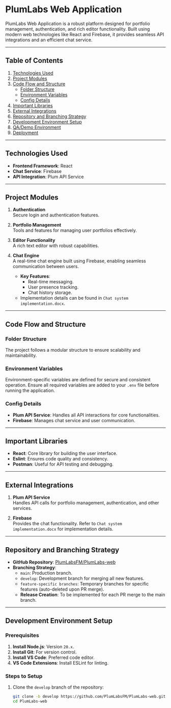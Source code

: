 # PlumLabs Web Application

PlumLabs Web Application is a robust platform designed for portfolio management, authentication, and rich editor functionality. Built using modern web technologies like React and Firebase, it provides seamless API integrations and an efficient chat service.

---

## Table of Contents

1. [Technologies Used](#technologies-used)
2. [Project Modules](#project-modules)
3. [Code Flow and Structure](#code-flow-and-structure)
   - [Folder Structure](#folder-structure)
   - [Environment Variables](#environment-variables)
   - [Config Details](#config-details)
4. [Important Libraries](#important-libraries)
5. [External Integrations](#external-integrations)
6. [Repository and Branching Strategy](#repository-and-branching-strategy)
7. [Development Environment Setup](#development-environment-setup)
8. [QA/Demo Environment](#qa-demo-environment)
9. [Deployment](#deployment)

---

## Technologies Used

- **Frontend Framework**: React
- **Chat Service**: Firebase
- **API Integration**: Plum API Service

---

## Project Modules

1. **Authentication**  
   Secure login and authentication features.
   
2. **Portfolio Management**  
   Tools and features for managing user portfolios effectively.

3. **Editor Functionality**  
   A rich text editor with robust capabilities.

4. **Chat Engine**  
   A real-time chat engine built using Firebase, enabling seamless communication between users.  
   - **Key Features**:
     - Real-time messaging.
     - User presence tracking.
     - Chat history storage.  
   - Implementation details can be found in `Chat system implementation.docx`.

---

## Code Flow and Structure

### Folder Structure

The project follows a modular structure to ensure scalability and maintainability.

### Environment Variables

Environment-specific variables are defined for secure and consistent operation. Ensure all required variables are added to your `.env` file before running the application.

### Config Details

- **Plum API Service**: Handles all API interactions for core functionalities.
- **Firebase**: Manages chat service and user communication.

---

## Important Libraries

- **React**: Core library for building the user interface.
- **Eslint**: Ensures code quality and consistency.
- **Postman**: Useful for API testing and debugging.

---

## External Integrations

1. **Plum API Service**  
   Handles API calls for portfolio management, authentication, and other services.

2. **Firebase**  
   Provides the chat functionality. Refer to `Chat system implementation.docx` for implementation details.

---

## Repository and Branching Strategy

- **GitHub Repository**: [PlumLabsFM/PlumLabs-web](https://github.com/PlumLabsFM/PlumLabs-web)
- **Branching Strategy**:
  - `main`: Production branch.
  - `develop`: Development branch for merging all new features.
  - `feature-specific branches`: Temporary branches for specific features (auto-deleted upon PR merge).
  - **Release Creation**: To be implemented for each PR merge to the main branch.

---

## Development Environment Setup

### Prerequisites

1. **Install Node.js**: Version `20.x`.
2. **Install Git**: For version control.
3. **Install VS Code**: Preferred code editor.
4. **VS Code Extensions**: Install ESLint for linting.

### Steps to Setup

1. Clone the `develop` branch of the repository:
   ```bash
   git clone -b develop https://github.com/PlumLabsFM/PlumLabs-web.git
   cd PlumLabs-web

